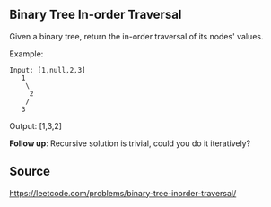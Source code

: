 ## Binary Tree In-order Traversal

Given a binary tree, return the in-order traversal of its nodes' values.

Example:

```
Input: [1,null,2,3]
   1
    \
     2
    /
   3
```

Output: [1,3,2]

**Follow up**: Recursive solution is trivial, could you do it iteratively?

## Source

https://leetcode.com/problems/binary-tree-inorder-traversal/